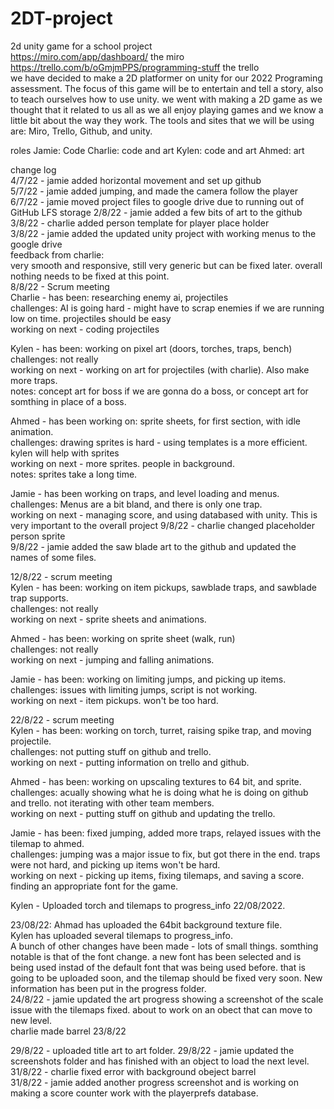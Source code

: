 # 2DT-project  
2d unity game for a school project  
https://miro.com/app/dashboard/ the miro  
https://trello.com/b/oGmjmPPS/programming-stuff the trello  
we have decided to make a 2D platformer on unity for our 2022 Programing assessment. The focus of this game will be to entertain and tell a story, also to teach ourselves how to use unity. we went with making a 2D game as we thought that it related to us all as we all enjoy playing games and we know a little bit about the way they work. The tools and sites that we will be using are: Miro, Trello, Github, and unity. 



roles
Jamie: Code 
Charlie: code and art
Kylen: code and art
Ahmed: art


change log  
4/7/22 - jamie added horizontal movement and set up github  
5/7/22 - jamie added jumping, and made the camera follow the player  
6/7/22 - jamie moved project files to google drive due to running out of GitHub LFS storage
2/8/22 - jamie added a few bits of art to the github  
3/8/22 - charlie added person template for player place holder  
3/8/22 - jamie added the updated unity project with working menus to the google drive  
feedback from charlie:  
very smooth and responsive, still very generic but can be fixed later. overall nothing needs to be fixed at this point.  
8/8/22 - Scrum meeting  
Charlie - has been: researching enemy ai, projectiles  
challenges: AI is going hard - might have to scrap enemies if we are running low on time. projectiles should be easy  
working on next - coding projectiles  

Kylen - has been: working on pixel art (doors, torches, traps, bench)  
challenges: not really  
working on next - working on art for projectiles (with charlie). Also make more traps.  
notes: concept art for boss if we are gonna do a boss, or concept art for somthing in place of a boss.  

Ahmed - has been working on: sprite sheets, for first section, with idle animation.  
challenges: drawing sprites is hard - using templates is a more efficient. kylen will help with sprites  
working on next - more sprites. people in background.  
notes: sprites take a long time.  

Jamie - has been working on traps, and level loading and menus.  
challenges: Menus are a bit bland, and there is only one trap.  
working on next - managing score, and using databased with unity. This is very important to the overall project
9/8/22 - charlie changed placeholder person sprite  
9/8/22 - jamie added the saw blade art to the github and updated the names of some files.  
  
12/8/22 - scrum meeting  
Kylen - has been: working on item pickups, sawblade traps, and sawblade trap supports.  
challenges: not really  
working on next - sprite sheets and animations.  

Ahmed - has been: working on sprite sheet (walk, run)  
challenges: not really  
working on next - jumping and falling animations.  

Jamie - has been: working on limiting jumps, and picking up items.  
challenges: issues with limiting jumps, script is not working.  
working on next - item pickups. won't be too hard.  
  
22/8/22 - scrum meeting  
Kylen - has been: working on torch, turret, raising spike trap, and moving projectile.  
challenges: not putting stuff on github and trello.  
working on next - putting information on trello and github.  
  
Ahmed - has been: working on upscaling textures to 64 bit, and sprite.  
challenges: acually showing what he is doing what he is doing on github and trello. not iterating with other team members.  
working on next - putting stuff on github and updating the trello.  
  
Jamie - has been: fixed jumping, added more traps, relayed issues with the tilemap to ahmed.  
challenges: jumping was a major issue to fix, but got there in the end. traps were not hard, and picking up items won't be hard.  
working on next - picking up items, fixing tilemaps, and saving a score. finding an appropriate font for the game.

Kylen - Uploaded torch and tilemaps to progress_info 22/08/2022.


23/08/22:
Ahmad has uploaded the 64bit background texture file.  
Kylen has uploaded several tilemaps to progress_info.  
A bunch of other changes have been made - lots of small things. somthing notable is that of the font change. a new font has been selected and is being used instad of the default font that was being used before. that is going to be uploaded soon, and the tilemap should be fixed very soon. New information has been put in the progress folder.   
24/8/22 - jamie updated the art progress showing a screenshot of the scale issue with the tilemaps fixed. about to work on an obect that can move to new level.  
charlie made barrel 23/8/22  
  
29/8/22 - uploaded title art to art folder.
29/8/22 - jamie updated the screenshots folder and has finished with an object to load the next level.  
31/8/22 - charlie fixed error with background obeject barrel  
31/8/22 - jamie added another progress screenshot and is working on making a score counter work with the playerprefs database.  
